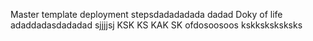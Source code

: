 Master template deployment stepsdadadadada
dadad Doky of life
adaddadasdadadad
sjjjjsj KSK KS KAK SK
ofdosoosoos kskksksksksks
